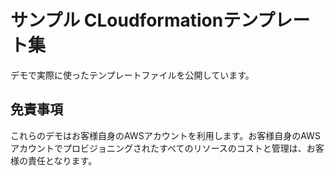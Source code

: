 # サンプル CLoudformationテンプレート集

デモで実際に使ったテンプレートファイルを公開しています。

## 免責事項

これらのデモはお客様自身のAWSアカウントを利用します。お客様自身のAWSアカウントでプロビジョニングされたすべてのリソースのコストと管理は、お客様の責任となります。